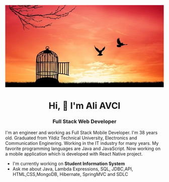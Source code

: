 <img src="https://github.com/ali06avci/ali06avci/blob/main/two-birds-escaping-from-bird-cage.jpg?raw=true">

<h1 align="center">Hi, 👋 I'm Ali AVCI</h1>

<h3 align="center" > Full Stack Web Developer </h3>

<p alignn="justify">
    I'm an engineer and working as Full Stack Mobile Developer. I'm 38 years old.
    Graduated from Yildiz Technical University, Electronics and Communication Enginering.
    Working in the IT industry for many years. My favorite programming languages are Java and JavaScript.
    Now working on a mobile application which is developed with React Native project.
   
</p>

<ul>
    <li>I'm currently working on <b>Student Information System </b></li>
    <li>Ask me about Java, Lambda Expressions, SQL, JDBC,API, HTML,CSS,MongoDB, Hibernate, SpringMVC and SDLC </li>
</ul>
